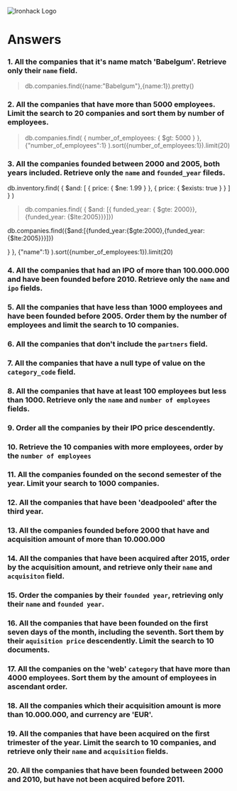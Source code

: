 ![Ironhack Logo](https://i.imgur.com/1QgrNNw.png)

# Answers

### 1. All the companies that it's name match 'Babelgum'. Retrieve only their `name` field.
> db.companies.find({name:"Babelgum"},{name:1}).pretty()


### 2. All the companies that have more than 5000 employees. Limit the search to 20 companies and sort them by **number of employees**.
> db.companies.find( { number_of_employees: { $gt: 5000 } }, {"number_of_employees":1} ).sort({number_of_employees:1}).limit(20)


### 3. All the companies founded between 2000 and 2005, both years included. Retrieve only the `name` and `founded_year` fileds.

db.inventory.find( { $and: [ { price: { $ne: 1.99 } }, { price: { $exists: true } } ] } )


> db.companies.find( { $and: [{ funded_year: { $gte: 2000}},{funded_year: {$lte:2005}}}]})

db.companies.find({$and:[{funded_year:{$gte:2000},{funded_year:{$lte:2005}}}]})





  } }, {"name":1} ).sort({number_of_employees:1}).limit(20)


### 4. All the companies that had an IPO of more than 100.000.000 and have been founded before 2010. Retrieve only the `name` and `ipo` fields.

### 5. All the companies that have less than 1000 employees and have been founded before 2005. Order them by the number of employees and limit the search to 10 companies.

### 6. All the companies that don't include the `partners` field.

### 7. All the companies that have a null type of value on the `category_code` field.

### 8. All the companies that have at least 100 employees but less than 1000. Retrieve only the `name` and `number of employees` fields.

### 9. Order all the companies by their IPO price descendently.

### 10. Retrieve the 10 companies with more employees, order by the `number of employees`

### 11. All the companies founded on the second semester of the year. Limit your search to 1000 companies.

### 12. All the companies that have been 'deadpooled' after the third year.

### 13. All the companies founded before 2000 that have and acquisition amount of more than 10.000.000

### 14. All the companies that have been acquired after 2015, order by the acquisition amount, and retrieve only their `name` and `acquisiton` field.

### 15. Order the companies by their `founded year`, retrieving only their `name` and `founded year`.

### 16. All the companies that have been founded on the first seven days of the month, including the seventh. Sort them by their `aquisition price` descendently. Limit the search to 10 documents.

### 17. All the companies on the 'web' `category` that have more than 4000 employees. Sort them by the amount of employees in ascendant order.

### 18. All the companies which their acquisition amount is more than 10.000.000, and currency are 'EUR'.

### 19. All the companies that have been acquired on the first trimester of the year. Limit the search to 10 companies, and retrieve only their `name` and `acquisition` fields.

### 20. All the companies that have been founded between 2000 and 2010, but have not been acquired before 2011.